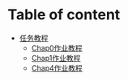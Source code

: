 # Table of content

<!--* [简介](Introduction.md)
* [核查清单](01checklist.md)
* [练习笔记](02Exnote/Introduction.md)
	* [笨办法学Python](02Exnote/LPTHWnote.md)
-->
<!--* [知识版块](03Modules/Introduction.md)
	* [Keyword](0303Modules/pydoc_keyword.md)
	* [range](03Modules/pydoc_range.md)
	* [dict](03Modules/pydoc_dict.md)
	* [list](03Modules/pydoc_list.md)
	* [def](03Modules/pydoc_def.md)
	* [file](03Modules/pydoc_read_and_write_file.md)
-->

* [任务教程](04Py103/Introduction.md)
	* [Chap0作业教程](04Py103/chap0note.md)
	* [Chap1作业教程](04Py103/chap1note.md)
	* [Chap4作业教程](04Py103/chap4note.md)

<!--* [软件教程](05Manual/Introduction.md)
	* [Terminal](Manual/manual_terminal.md)
	* [git](Manual/manual_git.md)
	* [第三方库安装](Manual/manual_install_pygame.md)
-->
<!--
   * [他人经验](othersexp.md)
	* [gitbook](Manual/manual_gitbook.md)
	* [pyenv](Manual/manual_pyenv.md)
	* [markdown](Manual/manual_markdown.md)
	* [kvdb](Manual/manual_kvdb.md)
	* [qpy](Manual/manual_qpy.md)
	* [bottle](Manual/manual_bottle.md)
	* [requests](Manual/manual_requests.md)
	* [Chrome Developer Tools](Manual/manual_Chrome_devtool.md)
-->


